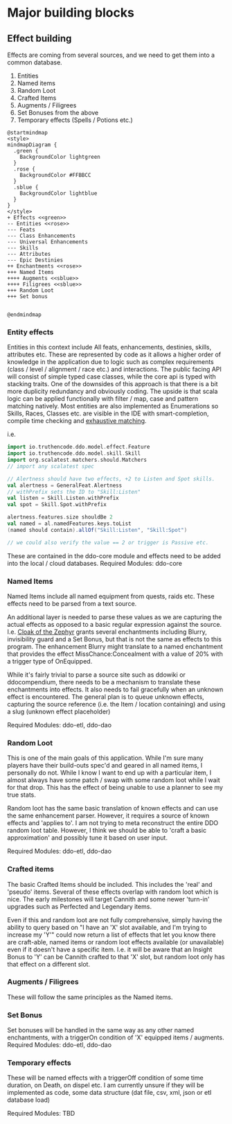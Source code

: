 # Major building blocks

## Effect building

Effects are coming from several sources, and we need to get them into a common database.

1. Entities
2. Named items
3. Random Loot
4. Crafted Items
5. Augments / Filigrees
6. Set Bonuses from the above
7. Temporary effects (Spells / Potions etc.)

```plantuml
@startmindmap
<style>
mindmapDiagram {
  .green {
    BackgroundColor lightgreen
  }
  .rose {
    BackgroundColor #FFBBCC
  }
  .sblue {
    BackgroundColor lightblue
  }
}
</style>
+ Effects <<green>>
-- Entities <<rose>>
--- Feats
--- Class Enhancements
--- Universal Enhancements
--- Skills
--- Attributes
--- Epic Destinies
++ Enchantments <<rose>>
+++ Named Items
++++ Augments <<sblue>>
++++ Filigrees <<sblue>>
+++ Random Loot 
+++ Set bonus 


@endmindmap

```
### Entity effects

Entities in this context include All feats, enhancements, destinies, skills, attributes etc. These are represented by
code as it allows a higher order of knowledge in the application due to logic such as complex requirements (class /
level / alignment / race etc.) and interactions. The public facing API will consist of simple typed case classes, while
the core api is typed with stacking traits. One of the downsides of this approach is that there is a bit more duplicity
redundancy and obviously coding. The upside is that scala logic can be applied functionally with filter / map, case and
pattern matching natively. Most entities are also implemented as Enumerations so Skills, Races, Classes etc. are visible
in the IDE with smart-completion, compile time checking
and [exhaustive matching](https://docs.scala-lang.org/tour/pattern-matching.html).

i.e.

```scala
import io.truthencode.ddo.model.effect.Feature
import io.truthencode.ddo.model.skill.Skill
import org.scalatest.matchers.should.Matchers
// import any scalatest spec

// Alertness should have two effects, +2 to Listen and Spot skills.
val alertness = GeneralFeat.Alertness
// withPrefix sets the ID to "Skill:Listen"
val listen = Skill.Listen.withPrefix
val spot = Skill.Spot.withPrefix

alertness.features.size shouldBe 2
val named = al.namedFeatures.keys.toList
(named should contain).allOf("Skill:Listen", "Skill:Spot")

// we could also verify the value == 2 or trigger is Passive etc.
```

These are contained in the ddo-core module and effects need to be added into the local / cloud databases. Required
Modules: ddo-core

### Named Items

Named Items include all named equipment from quests, raids etc. These effects need to be parsed from a text source.

An additional layer is needed to parse these values as we are capturing the actual effects as opposed to a basic regular
expression against the source. I.e. [Cloak of the Zephyr](https://ddowiki.com/page/Item:Cloak_of_the_Zephyr) grants
several enchantments including Blurry, invisibility guard and a Set Bonus, but that is not the same as effects to this
program. The enhancement Blurry might translate to a named enchantment that provides the effect MissChance:Concealment
with a value of 20% with a trigger type of OnEquipped.

While it's fairly trivial to parse a source site such as ddowiki or ddocompendium, there needs to be a mechanism to
translate these enchantments into effects. It also needs to fail gracefully when an unknown effect is encountered. The
general plan is to queue unknown effects, capturing the source reference (i.e. the Item / location containing) and using
a slug (unknown effect placeholder)

Required Modules: ddo-etl, ddo-dao

### Random Loot

This is one of the main goals of this application. While I'm sure many players have their build-outs spec'd and geared
in all named items, I personally do not. While I know I want to end up with a particular item, I almost always have some
patch / swap with some random loot while I wait for that drop. This has the effect of being unable to use a planner to
see my true stats.

Random loot has the same basic translation of known effects and can use the same enhancement parser. However, it
requires a source of known effects and 'applies to'. I am not trying to meta reconstruct the entire DDO random loot
table. However, I think we should be able to 'craft a basic approximation' and possibly tune it based on user input.

Required Modules: ddo-etl, ddo-dao

### Crafted items

The basic Crafted Items should be included. This includes the 'real' and 'pseudo' items. Several of these effects
overlap with random loot which is nice. The early milestones will target Cannith and some newer 'turn-in' upgrades such
as Perfected and Legendary items.

Even if this and random loot are not fully comprehensive, simply having the ability to query based on "I have an 'X'
slot available, and I'm trying to increase my 'Y'" could now return a list of effects that let you know there are
craft-able, named items or random loot effects available (or unavailable) even if it doesn't have a specific item. I.e.
it will be aware that an Insight Bonus to 'Y' can be Cannith crafted to that 'X' slot, but random loot only has that
effect on a different slot.  

### Augments / Filigrees

These will follow the same principles as the Named items.

### Set Bonus

Set bonuses will be handled in the same way as any other named enchantments, with a triggerOn condition of 'X' equipped items / augments.
Required Modules: ddo-etl, ddo-dao


### Temporary effects

These will be named effects with a triggerOff condition of some time duration, on Death, on dispel etc.
I am currently unsure if they will be implemented as code, some data structure (dat file, csv, xml, json or etl database load)

Required Modules: TBD
